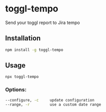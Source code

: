 # toggl-tempo

Send your toggl report to Jira tempo

## Installation
```sh
npm install -g toggl-tempo
```

## Usage
```sh
npx toggl-tempo
```

### Options:
```sh
--configure, -c     update configuration
--range, -r   		use a custom date range
```
